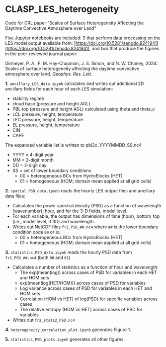 # CLASP_LES_heterogeneity
Code for GRL paper "Scales of Surface Heterogeneity Affecting the Daytime Convective Atmosphere over Land"

Five Jupyter notebooks are included: 3 that perform data processing on the LES model 
output available from: [https://doi.org/10.5281/zenodo.8241941](https://doi.org/10.5281/zenodo.8241941), 
and two that produce the figures in the peer-reviewed journal paper:

Dirmeyer, P. A., F. M. Hay-Chapman, J. S. Simon, and N. W. Chaney, 2024: 
Scales of surface heterogeneity affecting the daytime convective atmosphere over land. _Geophys. Res. Lett._

__1.__ `ancillary_LES_data.ipynb` calculates and writes out additional 2D ancillary fields for each hour of each LES simulation:
* stability regime
* cloud base (pressure and height AGL)
* PBL top (pressure and height AGL) calculated using theta and theta_v
* LCL pressure, height, temperature
* LFC pressure, height, temperature
* EL pressure, height, temperature
* CIN
* CAPE

The expanded variable list is written to pbl2c_YYYYMMDD_SS.nc4
* YYYY = 4-digit year
* MM   = 2-digit month
* DD   = 2-digit day
* SS   = set of lower boundary conditions
    * 00   = heterogeneous BCs from HydroBlocks (HET)
    * 01   = homogeneous (HOM; domain mean applied at all grid cells) 

__2.__ `spatial_PSD_data.ipynb` reads the hourly LES output files and ancillary data files:
* Calculates the power spectral density (PSD) as a function of wavelength (wavenumber), hour, and for the 3-D fields, model level.
* For each variable, the output has dimensions of time (hour), bottom_top (i.e., model level, if 3D) and wavelength.
* Writes out NetCDF files `fr2_PSD_##.nc4` where `##` is the lower boundary condition code `00` or `01`
    * 00   = heterogeneous BCs from HydroBlocks (HET)
    * 01   = homogeneous (HOM; domain mean applied at all grid cells)

__3.__ `statistics_PSD_data.ipynb` reads the hourly PSD data from `fr2_PSD_##.nc4` (both `00` and `01`)
* Calculates a number of statistics as a function of hour and wavelength:
    * The exp(mean(log)) across cases of PSD for variables in each HET and HOM sets
    * exp(mean(log(HET/HOM))) across cases of PSD for variables
    * Log variance across cases of PSD for variables in each HET and HOM sets
    * Correlation (HOM vs HET) of log(PSD) for specific variables across cases
    * The relative entropy (HOM vs HET) across cases of PSD for variables
* Writes out `fr2_stats2_PSD.nc4`

__4.__ `heterogeneity_correlation_plot.ipynb` generates Figure 1.

__5.__ `statistics_PSD_plots.ipynb` generates all other figures.
